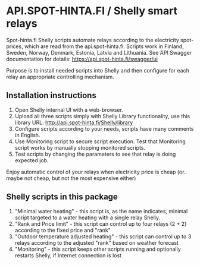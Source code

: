 # API.SPOT-HINTA.FI / Shelly smart relays
Spot-hinta.fi Shelly scripts automate relays according to the electricity spot-prices, which are read from the api.spot-hinta.fi. Scripts work in Finland, Sweden, Norway, Denmark, Estonia, Latvia and Lithuania. See API Swagger documentation for details: https://api.spot-hinta.fi/swagger/ui

Purpose is to install needed scripts into Shelly and then configure for each relay an appropriate controlling mechanism.

## Installation instructions

1. Open Shelly internal UI with a web-browser.
2. Upload all three scripts simply with Shelly Library functionality, use this library URL: http://api.spot-hinta.fi/Shelly/library
3. Configure scripts according to your needs, scripts have many comments in English.
4. Use Monitoring script to secure script execution. Test that Monitoring script works by manually stopping monitored scripts.
5. Test scripts by changing the parameters to see that relay is doing expected job.

Enjoy automatic control of your relays when electricity price is cheap (or.. maybe not cheap, but not the most expensive either)


## Shelly scripts in this package

1. "Minimal water heating" - this script is, as the name indicates, minimal script targeted to a water heating with a single relay Shelly.
2. "Rank and Price limit" - this script can control up to four relays (2 + 2) according to the fixed price and "rank"
3. "Outdoor temperature adjusted heating" - this script can control up to 3 relays according to the adjusted "rank" based on weather forecast
4. "Monitoring" - this script keeps other scripts running and optionally restarts Shelly, if Internet connection is lost
